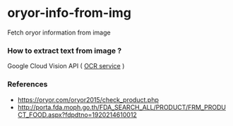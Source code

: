 # oryor-info-from-img
Fetch oryor information from image

### How to extract text from image ?

Google Cloud Vision API ( [OCR service](https://cloud.google.com/vision/docs/ocr) )

### References
* https://oryor.com/oryor2015/check_product.php
* http://porta.fda.moph.go.th/FDA_SEARCH_ALL/PRODUCT/FRM_PRODUCT_FOOD.aspx?fdpdtno=1920214610012

